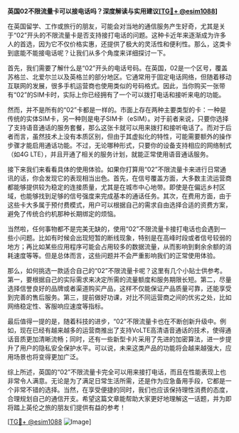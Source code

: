 **英国02不限流量卡可以接电话吗？深度解读与实用建议[[TG💪+ @esim1088](https://t.me/s/esim1088)]**

在英国留学、工作或旅行的朋友，可能会对当地的通信服务产生好奇，尤其是关于“02”开头的不限流量卡是否支持接打电话的问题。这种卡近年来逐渐成为许多人的首选，因为它不仅价格实惠，还提供了极大的灵活性和便利性。那么，这类卡到底能不能接电话呢？让我们从多个角度来详细探讨一下。

首先，我们需要了解什么是“02”开头的电话号码。在英国，02是一个区号，覆盖苏格兰、北爱尔兰以及英格兰的部分地区。它通常用于固定电话网络，但随着移动互联网的发展，很多手机运营商也使用类似的号码格式。因此，当你购买一张带有“02”的SIM卡时，实际上你已经拥有了一个可以拨打电话和接听来电的功能。

然而，并不是所有的“02”卡都是一样的。市面上存在两种主要类型的卡：一种是传统的实体SIM卡，另一种则是电子SIM卡（eSIM）。对于前者来说，只要你选择了支持语音通话的服务套餐，那么这张卡就可以用来拨打和接听电话了。而对于后者而言，虽然技术上没有本质区别，但由于其虚拟化的特性，可能需要额外的操作步骤才能启用通话功能。不过，无论哪种形式，只要你的设备支持相应的网络制式（如4G LTE），并且开通了相关的服务计划，就能正常使用语音通话服务。

接下来我们来看看具体的使用体验。如果你打算用“02”不限流量卡来进行日常通讯的话，你会发现它的表现相当出色。首先，在信号覆盖方面，大多数主流运营商都能够提供较为稳定的连接质量，尤其是在城市中心地带。即使是在偏远乡村区域，也能够找到足够的信号强度来完成基本的通话任务。其次，在费用方面，由于这些卡大多属于预付费模式，用户可以根据自己的需求自由选择合适的资费方案，避免了传统合约机那种长期绑定的烦恼。

当然啦，任何事物都不是完美无缺的，使用“02”不限流量卡接打电话也会遇到一些小问题。比如有时候会出现短暂的断线现象，特别是在高峰时段或者信号较弱的地方；再比如某些应用程序可能会占用较多的数据流量，从而影响到剩余余额的消耗速度等等。但是总体而言，这些问题并不会严重影响我们的正常使用体验。

那么，如何挑选一款适合自己的“02”不限流量卡呢？这里有几个小贴士供参考。第一，要根据自己的实际需求来决定所需的流量额度和服务期限长短。第二，尽量选择信誉良好的品牌或者渠道购买产品，这样不仅能保证产品质量可靠，还能享受到完善的售后服务。第三，提前做好功课，对比不同运营商之间的优劣之处，比如网络稳定性、客服响应速度等指标。

最后值得一提的是，随着科技的进步，“02”不限流量卡也在不断创新升级中。例如，现在已经有越来越多的运营商推出了支持VoLTE高清语音通话的技术，使得通话音质更加清晰流畅；同时，还有一些新型卡片采用了先进的加密算法，进一步提升了用户的隐私安全保护水平。可以说，未来这类产品的功能将会越来越强大，应用场景也将变得更加广泛。

综上所述，英国的“02”不限流量卡完全可以用来接打电话，而且在性能表现上也非常令人满意。无论是为了满足日常生活所需，还是作为应急备用手段，它都是一个非常不错的选择。当然，在享受便捷的同时，我们也应该保持理性消费的态度，合理规划自己的通信开支。希望这篇文章能帮助大家更好地理解这一话题，并为即将踏上英伦之旅的朋友们提供有益的参考！

[[TG💪+ @esim1088](https://t.me/s/esim1088) ![Image](https://i.postimg.cc/4NQfJmqS/Snipaste-2025-05-13-00-14-12.png)]